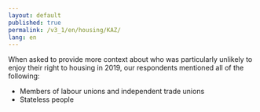 ```yaml
---
layout: default
published: true
permalink: /v3_1/en/housing/KAZ/
lang: en
---
```

When asked to provide more context about who was particularly unlikely to enjoy their right to housing in 2019, our respondents mentioned all of the following: 

-	Members of labour unions and independent trade unions
-	Stateless people
